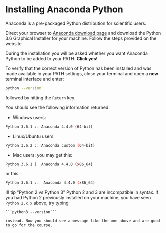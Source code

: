 # Installing Anaconda Python

Anaconda is a pre-packaged Python distribution for scientific users.

Direct your browser to [Anaconda download page](https://www.continuum.io/downloads) and download the Python 3.6 Graphical Installer for your machine.
Follow the steps provided on the website.

During the installation you will be asked whether you want Anaconda Python to be added to your PATH. **Click yes!**

To verify that the correct version of Python has been installed and was made available in your PATH settings, close your terminal and open a **new** terminal interface and enter:

```bash
python --version
```
followed by hitting the `Return` key.

You should see the following information returned:

*   Windows users:
```bash
Python 3.6.1 :: Anaconda 4.4.0 (64-bit)
```
*   Linux/Ubuntu users:
```bash
Python 3.6.2 :: Anaconda custom (64-bit)
```
*   Mac users:
you may get this:
```bash
Python 3.6.1 |  Anaconda 4.4.0 (x86_64)
```
or this:
```bash
Python 3.6.1 ::  Anaconda 4.4.0 (x86_64)
```

!!! tip "Python 2 vs Python 3"
    Python 2 and 3 are incompatible in syntax. If you had Python 2 previously installed on your machine, you have seen `Python 2.x.x` above, try typing

    ```python3 --version```

    instead. Now you should see a message like the one above and are good to go for the course.
